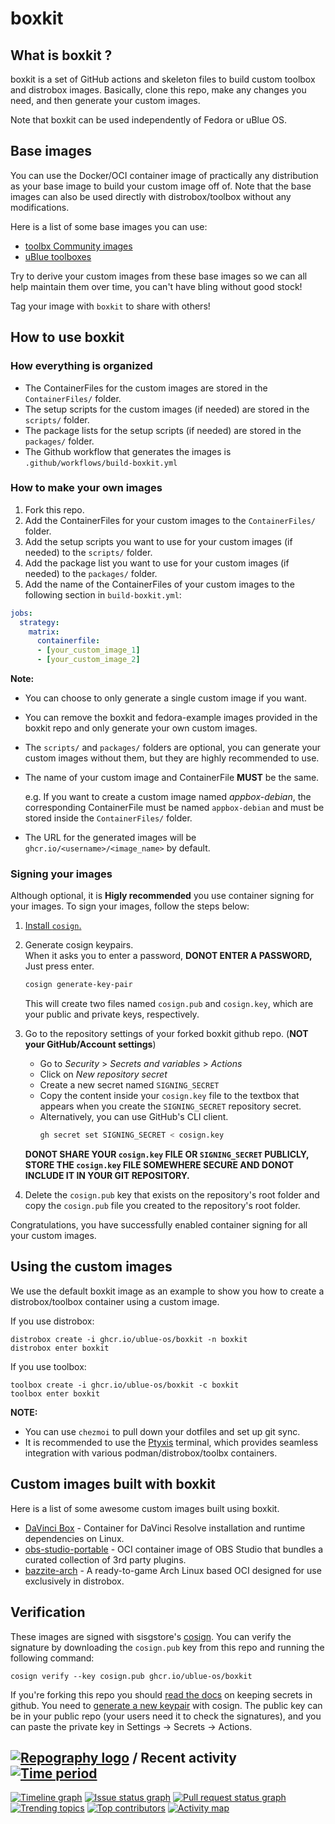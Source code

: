 # boxkit

## What is boxkit ?

boxkit is a set of GitHub actions and skeleton files to build custom toolbox and distrobox images. Basically, clone this repo, make any changes you need, and then generate your custom images.

Note that boxkit can be used independently of Fedora or uBlue OS.

## Base images

You can use the Docker/OCI container image of practically any distribution as your base image to build your custom image off of. Note that the base images can also be used directly with distrobox/toolbox without any modifications.

Here is a list of some base images you can use:

- [toolbx Community images](https://github.com/toolbx-images/images)
- [uBlue toolboxes](https://github.com/ublue-os/toolboxes)

Try to derive your custom images from these base images so we can all help maintain them over time, you can't have bling without good stock!

Tag your image with `boxkit` to share with others!

## How to use boxkit

### How everything is organized

- The ContainerFiles for the custom images are stored in the `ContainerFiles/` folder.
- The setup scripts for the custom images (if needed) are stored in the `scripts/` folder.
- The package lists for the setup scripts (if needed) are stored in the `packages/` folder.
- The Github workflow that generates the images is `.github/workflows/build-boxkit.yml`

### How to make your own images

1. Fork this repo.
2. Add the ContainerFiles for your custom images to the `ContainerFiles/` folder.
3. Add the setup scripts you want to use for your custom images (if needed) to the `scripts/` folder.
4. Add the package list you want to use for your custom images (if needed) to the `packages/` folder.
5. Add the name of the ContainerFiles of your custom images to the following section in `build-boxkit.yml`:

```yaml
jobs:
  strategy:
    matrix:
      containerfile:
      - [your_custom_image_1]
      - [your_custom_image_2]
```

**Note:** 
- You can choose to only generate a single custom image if you want. 
- You can remove the boxkit and fedora-example images provided in the boxkit repo and only generate your own custom images.
- The `scripts/` and `packages/` folders are optional, you can generate your custom images without them, but they are highly recommended to use.
- The name of your custom image and ContainerFile **MUST** be the same. <br>

  e.g. If you want to create a custom image named *appbox-debian*, the corresponding ContainerFile must be named `appbox-debian` and must be stored inside the `ContainerFiles/` folder.
- The URL for the generated images will be `ghcr.io/<username>/<image_name>` by default.

### Signing your images
Although optional, it is **Higly recommended** you use container signing for your images.
To sign your images, follow the steps below:

1. [Install `cosign`.](https://docs.sigstore.dev/cosign/system_config/installation/)
2. Generate cosign keypairs. <br>
   When it asks you to enter a password, **DONOT ENTER A PASSWORD,** Just press enter.

   ```bash
   cosign generate-key-pair
   ```

   This will create two files named `cosign.pub` and `cosign.key`, which are your public and private keys, respectively.
3. Go to the repository settings of your forked boxkit github repo. (**NOT your GitHub/Account settings**)
   - Go to *Security* > *Secrets and variables* > *Actions*
   - Click on *New repository secret*
   - Create a new secret named `SIGNING_SECRET`
   - Copy the content inside your `cosign.key` file to the textbox that appears when you create the `SIGNING_SECRET` repository secret.
   - Alternatively, you can use GitHub's CLI client.
     ```bash
     gh secret set SIGNING_SECRET < cosign.key
     ```

   **DONOT SHARE YOUR `cosign.key` FILE OR `SIGNING_SECRET` PUBLICLY, STORE THE `cosign.key` FILE SOMEWHERE SECURE AND DONOT INCLUDE IT IN YOUR GIT REPOSITORY.**

4. Delete the `cosign.pub` key that exists on the repository's root folder and copy the `cosign.pub` file you created to the repository's root folder.

Congratulations, you have successfully enabled container signing for all your custom images.

## Using the custom images

We use the default boxkit image as an example to show you how to create a distrobox/toolbox container using a custom image.

If you use distrobox:

    distrobox create -i ghcr.io/ublue-os/boxkit -n boxkit
    distrobox enter boxkit
    
If you use toolbox:

    toolbox create -i ghcr.io/ublue-os/boxkit -c boxkit
    toolbox enter boxkit

**NOTE:**
- You can use `chezmoi` to pull down your dotfiles and set up git sync.
- It is recommended to use the [Ptyxis](https://flathub.org/apps/app.devsuite.Ptyxis) terminal, which provides seamless integration with various podman/distrobox/toolbx containers. 

## Custom images built with boxkit

Here is a list of some awesome custom images built using boxkit.

- [DaVinci Box](https://github.com/zelikos/davincibox) - Container for DaVinci Resolve installation and runtime dependencies on Linux.
- [obs-studio-portable](https://github.com/ublue-os/obs-studio-portable) - OCI container image of OBS Studio that bundles a curated collection of 3rd party plugins.
- [bazzite-arch](https://github.com/ublue-os/bazzite-arch) - A ready-to-game Arch Linux based OCI designed for use exclusively in distrobox.

## Verification

These images are signed with sisgstore's [cosign](https://docs.sigstore.dev/quickstart/quickstart-cosign/). You can verify the signature by downloading the `cosign.pub` key from this repo and running the following command:

    cosign verify --key cosign.pub ghcr.io/ublue-os/boxkit
    
If you're forking this repo you should [read the docs](https://docs.github.com/en/actions/security-guides/encrypted-secrets) on keeping secrets in github. You need to [generate a new keypair](https://docs.sigstore.dev/cosign/key_management/signing_with_self-managed_keys/) with cosign. The public key can be in your public repo (your users need it to check the signatures), and you can paste the private key in Settings -> Secrets -> Actions.


## [![Repography logo](https://images.repography.com/logo.svg)](https://repography.com) / Recent activity [![Time period](https://images.repography.com/35181738/ublue-os/boxkit/recent-activity/9_nHJKzKdmCsGzSsdjbuHqS2t9mY6ijnFHQGQSEWtW0/lgGy5XEcVYQ14vma9bwaPOYJFIxlNmj5nK3-CFQQkgc_badge.svg)](https://repography.com)
[![Timeline graph](https://images.repography.com/35181738/ublue-os/boxkit/recent-activity/9_nHJKzKdmCsGzSsdjbuHqS2t9mY6ijnFHQGQSEWtW0/lgGy5XEcVYQ14vma9bwaPOYJFIxlNmj5nK3-CFQQkgc_timeline.svg)](https://github.com/ublue-os/boxkit/commits)
[![Issue status graph](https://images.repography.com/35181738/ublue-os/boxkit/recent-activity/9_nHJKzKdmCsGzSsdjbuHqS2t9mY6ijnFHQGQSEWtW0/lgGy5XEcVYQ14vma9bwaPOYJFIxlNmj5nK3-CFQQkgc_issues.svg)](https://github.com/ublue-os/boxkit/issues)
[![Pull request status graph](https://images.repography.com/35181738/ublue-os/boxkit/recent-activity/9_nHJKzKdmCsGzSsdjbuHqS2t9mY6ijnFHQGQSEWtW0/lgGy5XEcVYQ14vma9bwaPOYJFIxlNmj5nK3-CFQQkgc_prs.svg)](https://github.com/ublue-os/boxkit/pulls)
[![Trending topics](https://images.repography.com/35181738/ublue-os/boxkit/recent-activity/9_nHJKzKdmCsGzSsdjbuHqS2t9mY6ijnFHQGQSEWtW0/lgGy5XEcVYQ14vma9bwaPOYJFIxlNmj5nK3-CFQQkgc_words.svg)](https://github.com/ublue-os/boxkit/commits)
[![Top contributors](https://images.repography.com/35181738/ublue-os/boxkit/recent-activity/9_nHJKzKdmCsGzSsdjbuHqS2t9mY6ijnFHQGQSEWtW0/lgGy5XEcVYQ14vma9bwaPOYJFIxlNmj5nK3-CFQQkgc_users.svg)](https://github.com/ublue-os/boxkit/graphs/contributors)
[![Activity map](https://images.repography.com/35181738/ublue-os/boxkit/recent-activity/9_nHJKzKdmCsGzSsdjbuHqS2t9mY6ijnFHQGQSEWtW0/lgGy5XEcVYQ14vma9bwaPOYJFIxlNmj5nK3-CFQQkgc_map.svg)](https://github.com/ublue-os/boxkit/commits)
